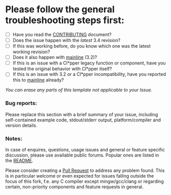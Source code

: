 # Please follow the general troubleshooting steps first:

- [ ] Have you read the [CONTRIBUTING](CONTRIBUTING.md) document?
- [ ] Does the issue happen with the _latest_ 3.4 revision?
- [ ] If this was working before, do you know which one was the latest working revision?
- [ ] Does it also happen with [mainline](https://github.com/harbour/core) (3.2)?
- [ ] If this is an issue with a Cl\*pper legacy function or component, have you tested the original behavior with Cl\*pper itself?
- [ ] If this is an issue with 3.2 or a Cl\*pper incompatibility, have you reported this to [mainline](https://groups.google.com/forum/#!forum/harbour-devel) already?

_You can erase any parts of this template not applicable to your Issue._

### Bug reports:

Please replace this section with a brief summary of your issue, including self-contained example code, stdout/stderr output, platform/compiler and version details.

### Notes:

In case of enquires, questions, usage issues and general or feature specific discussion, please use available public forums. Popular ones are listed in the [README](../README.md#external-links).

Please consider creating a [Pull Request](https://github.com/vszakats/harbour-core/pulls) to address any problem found. This is in particular welcome or even expected for issues falling outside the focus of this fork, f.e. any C compiler except mingw/gcc/clang or regarding certain, non-priority components and feature requests in general.
